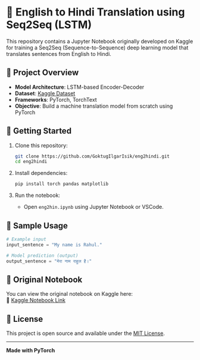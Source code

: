# 🧠 English to Hindi Translation using Seq2Seq (LSTM)

This repository contains a Jupyter Notebook originally developed on Kaggle for training a Seq2Seq (Sequence-to-Sequence) deep learning model that translates sentences from English to Hindi.

## 📌 Project Overview

- **Model Architecture**: LSTM-based Encoder-Decoder
- **Dataset**: [Kaggle Dataset](https://www.kaggle.com/datasets)
- **Frameworks**: PyTorch, TorchText
- **Objective**: Build a machine translation model from scratch using PyTorch

## 🚀 Getting Started

1. Clone this repository:

   ```bash
   git clone https://github.com/GoktugIlgarIsik/eng2hindi.git
   cd eng2hindi
   ```

2. Install dependencies:

   ```bash
   pip install torch pandas matplotlib
   ```

3. Run the notebook:

   - Open `eng2hin.ipynb` using Jupyter Notebook or VSCode.

## 🧪 Sample Usage

```python
# Example input
input_sentence = "My name is Rahul."

# Model prediction (output)
output_sentence = "मेरा नाम राहुल है।"
```

## 📎 Original Notebook

You can view the original notebook on Kaggle here:  
🔗 [Kaggle Notebook Link](https://www.kaggle.com/code/gktuilgarik/eng2hin)

## 📜 License

This project is open source and available under the [MIT License](LICENSE).

---

**Made with PyTorch**
